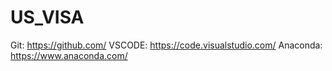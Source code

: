 # US_VISA


Git: https://github.com/
VSCODE: https://code.visualstudio.com/
Anaconda: https://www.anaconda.com/